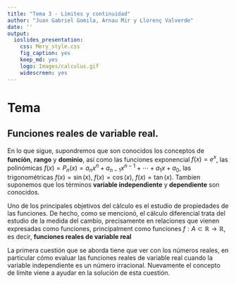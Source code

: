 ```yaml
---
title: "Tema 3 - Límites y continuidad"
author: "Juan Gabriel Gomila, Arnau Mir y Llorenç Valverde"
date: ''
output: 
  ioslides_presentation: 
    css: Mery_style.css
    fig_caption: yes
    keep_md: yes
    logo: Images/calculus.gif
    widescreen: yes
---
```




# Tema

## Funciones reales de variable real.

En lo que sigue, supondremos que son conocidos los conceptos de **función**, **rango** y **dominio**, así como las funciones exponencial $f(x)=e^x$, las polinómicas $f(x)= P_n(x) = a_nx^n+a_{n-1}x^{n-1}+ \cdots + a_1x+a_0$,  las trigonométricas $f(x)=\sin(x)$, $f(x)=\cos(x)$, $f(x) =\tan(x)$. Tambien suponemos que los términos **variable independiente** y **dependiente** son conocidos.

Uno de los principales objetivos del càlculo es el estudio de propiedades de las funciones. De hecho, como se mencionó, el cálculo diferencial trata del estudio de la medida del cambio, precisamente en relaciones que vienen expresadas como funciones, principalment como funciones $f:A\subset \mathbb{R} \rightarrow \mathbb{R}$, es decir, **funciones reales de variable real**

La primera cuestión que se aborda tiene que ver con los números reales, en particular cómo evaluar las funciones reales de variable real cuando la variable independiente es un número irracional. Nuevamente el concepto de límite viene a ayudar en la solución de esta cuestión.
